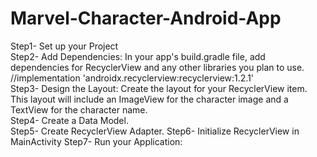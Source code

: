 # Marvel-Character-Android-App

Step1- Set up your Project  
Step2- Add Dependencies: In your app's build.gradle file, add dependencies for RecyclerView and any other libraries you plan to use. 
//implementation 'androidx.recyclerview:recyclerview:1.2.1'   
Step3- Design the Layout: Create the layout for your RecyclerView item. This layout will include an ImageView for the character image and a TextView for the character name.    
Step4- Create a Data Model.  
Step5- Create RecyclerView Adapter.
Step6- Initialize RecyclerView in MainActivity
Step7- Run your Application:
